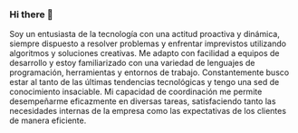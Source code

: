 ### Hi there 👋


Soy un entusiasta de la tecnología con una actitud proactiva y dinámica, siempre dispuesto a resolver problemas y enfrentar imprevistos utilizando algoritmos y soluciones creativas. Me adapto con facilidad a equipos de desarrollo y estoy familiarizado con una variedad de lenguajes de programación, herramientas y entornos de trabajo. Constantemente busco estar al tanto de las últimas tendencias tecnológicas y tengo una sed de conocimiento insaciable. Mi capacidad de coordinación me permite desempeñarme eficazmente en diversas tareas, satisfaciendo tanto las necesidades internas de la empresa como las expectativas de los clientes de manera eficiente.
<!--
**juanvictorbascopecastro/juanvictorbascopecastro** is a ✨ _special_ ✨ repository because its `README.md` (this file) appears on your GitHub profile.

Here are some ideas to get you started:

- 🔭 I’m currently working on ...
- 🌱 I’m currently learning ...
- 👯 I’m looking to collaborate on ...
- 🤔 I’m looking for help with ...
- 💬 Ask me about ...
- 📫 How to reach me: ...
- 😄 Pronouns: ...
- ⚡ Fun fact: ...
-->
